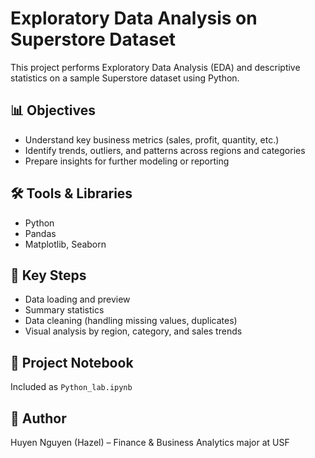 # Exploratory Data Analysis on Superstore Dataset

This project performs Exploratory Data Analysis (EDA) and descriptive statistics on a sample Superstore dataset using Python.

## 📊 Objectives
- Understand key business metrics (sales, profit, quantity, etc.)
- Identify trends, outliers, and patterns across regions and categories
- Prepare insights for further modeling or reporting

## 🛠️ Tools & Libraries
- Python
- Pandas
- Matplotlib, Seaborn

## 📁 Key Steps
- Data loading and preview
- Summary statistics
- Data cleaning (handling missing values, duplicates)
- Visual analysis by region, category, and sales trends

## 📎 Project Notebook
Included as `Python_lab.ipynb`

## 👤 Author
Huyen Nguyen (Hazel) – Finance & Business Analytics major at USF
